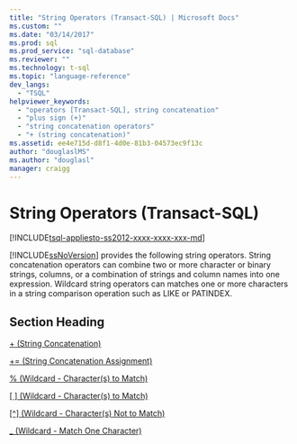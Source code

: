 ```yaml
---
title: "String Operators (Transact-SQL) | Microsoft Docs"
ms.custom: ""
ms.date: "03/14/2017"
ms.prod: sql
ms.prod_service: "sql-database"
ms.reviewer: ""
ms.technology: t-sql
ms.topic: "language-reference"
dev_langs: 
  - "TSQL"
helpviewer_keywords: 
  - "operators [Transact-SQL], string concatenation"
  - "plus sign (+)"
  - "string concatenation operators"
  - "+ (string concatenation)"
ms.assetid: ee4e715d-d8f1-4d0e-81b3-04573ec9f13c
author: "douglaslMS"
ms.author: "douglasl"
manager: craigg
---
```

# String Operators (Transact-SQL)
[!INCLUDE[tsql-appliesto-ss2012-xxxx-xxxx-xxx-md](../../includes/tsql-appliesto-ss2012-xxxx-xxxx-xxx-md.md)]

  [!INCLUDE[ssNoVersion](../../includes/ssnoversion-md.md)] provides the following string operators. String concatenation operators can combine two or more character or binary strings, columns, or a combination of strings and column names into one expression. Wildcard string operators can matches one or more characters in a string comparison operation such as LIKE or PATINDEX.  
  
## Section Heading  
 [+ (String Concatenation)](../../t-sql/language-elements/string-concatenation-transact-sql.md)  
  
 [+= (String Concatenation Assignment)](../../t-sql/language-elements/string-concatenation-equal-transact-sql.md)  
  
 [% (Wildcard - Character(s) to Match)](../../t-sql/language-elements/percent-character-wildcard-character-s-to-match-transact-sql.md)  
  
 [&#91; &#93; (Wildcard - Character(s) to Match)](../../t-sql/language-elements/wildcard-character-s-to-match-transact-sql.md)  
  
 [&#91;^&#93; (Wildcard - Character(s) Not to Match)](../../t-sql/language-elements/wildcard-character-s-not-to-match-transact-sql.md)  
  
 [_ (Wildcard - Match One Character)](../../t-sql/language-elements/wildcard-match-one-character-transact-sql.md)  
  
  
